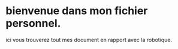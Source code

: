﻿# bienvenue dans mon fichier personnel.

ici vous trouverez tout mes document en rapport avec la robotique.
